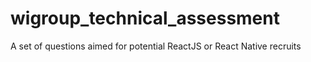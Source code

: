 # wigroup_technical_assessment
A set of questions aimed for potential ReactJS or React Native recruits
